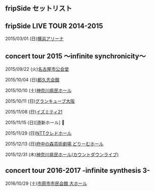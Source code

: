 ## fripSide セットリスト ##

## fripSide LIVE TOUR 2014-2015     
2015/03/01 (日)[横浜アリーナ](https://github.com/nomjolno/fS_setlist/blob/master/Yokohma-ARENA.md#20150301-日)

## concert tour 2015 ～infinite synchronicity～     
2015/09/22 (火)[名古屋市公会堂](https://github.com/nomjolno/fS_setlist/blob/master/nagoya.md#20150922-火)

2015/10/04 (日)[都久志会館](https://github.com/nomjolno/fS_setlist/blob/master/hukuoka.md#都久志会館-福岡県------20151004-日)

2015/10/10 (土)[神奈川県民ホール](https://github.com/nomjolno/fS_setlist/blob/master/kanagawa.md#20151010-土)

2015/10/11 (日)[グランキューブ大阪](https://github.com/nomjolno/fS_setlist/blob/master/osaka.md#20151011-日)

2015/11/08 (日)[イズミティ21](https://github.com/nomjolno/fS_setlist/blob/master/miyagi.md#20151108-日)

2015/11/15 (日)[道新ホール] :no_good:

2015/11/29 (日)[NTTクレドホール](https://github.com/nomjolno/fS_setlist/blob/master/hiroshima.md#20151129-日)

2015/12/13 (日)[府中の森芸術劇場 どりーむホール](https://github.com/nomjolno/fS_setlist/blob/master/tokyo.md#20151213-日)


2015/12/31 (木)[神奈川県民ホール(カウントダウンライブ)](https://github.com/nomjolno/fS_setlist/blob/master/countdown15-16.md#20151231-木)

## concert tour 2016-2017 -infinite synthesis 3-    
2016/10/29 (土)[市原市市民会館 大ホール](https://github.com/nomjolno/fS_setlist/blob/master/2017_chiba.md#concert-tour-2016-2017--infinite-synthesis-3-)
